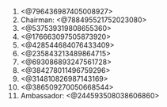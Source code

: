 1. <@796436987405008927>
2. Chairman: <@788495521752023080>
3. <@537539319808655360>
4. <@176663097505873920>
5. <@428544684076433409>
6. <@235843213489864715>
7. <@693086893247561728>
8. <@384278011496759296>
9. <@314810826987143169>
10. <@386509270050668544>
11. Ambassador: <@244593508038606860>
